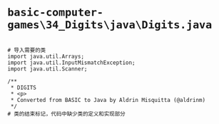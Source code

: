 # `basic-computer-games\34_Digits\java\Digits.java`

```

# 导入需要的类
import java.util.Arrays;
import java.util.InputMismatchException;
import java.util.Scanner;

/**
 * DIGITS
 * <p>
 * Converted from BASIC to Java by Aldrin Misquitta (@aldrinm)
 */
# 类的结束标记，代码中缺少类的定义和实现部分

```